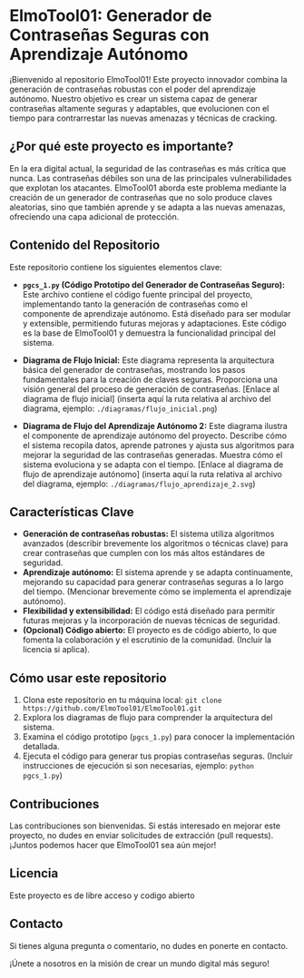 # ElmoTool01: Generador de Contraseñas Seguras con Aprendizaje Autónomo

¡Bienvenido al repositorio ElmoTool01! Este proyecto innovador combina la generación de contraseñas robustas con el poder del aprendizaje autónomo.  Nuestro objetivo es crear un sistema capaz de generar contraseñas altamente seguras y adaptables, que evolucionen con el tiempo para contrarrestar las nuevas amenazas y técnicas de cracking.

## ¿Por qué este proyecto es importante?

En la era digital actual, la seguridad de las contraseñas es más crítica que nunca. Las contraseñas débiles son una de las principales vulnerabilidades que explotan los atacantes. ElmoTool01 aborda este problema mediante la creación de un generador de contraseñas que no solo produce claves aleatorias, sino que también aprende y se adapta a las nuevas amenazas, ofreciendo una capa adicional de protección.

## Contenido del Repositorio

Este repositorio contiene los siguientes elementos clave:

*   **`pgcs_1.py` (Código Prototipo del Generador de Contraseñas Seguro):** Este archivo contiene el código fuente principal del proyecto, implementando tanto la generación de contraseñas como el componente de aprendizaje autónomo.  Está diseñado para ser modular y extensible, permitiendo futuras mejoras y adaptaciones.  Este código es la base de ElmoTool01 y demuestra la funcionalidad principal del sistema.

*   **Diagrama de Flujo Inicial:** Este diagrama representa la arquitectura básica del generador de contraseñas, mostrando los pasos fundamentales para la creación de claves seguras.  Proporciona una visión general del proceso de generación de contraseñas.  [Enlace al diagrama de flujo inicial] (inserta aquí la ruta relativa al archivo del diagrama, ejemplo: `./diagramas/flujo_inicial.png`)

*   **Diagrama de Flujo del Aprendizaje Autónomo 2:** Este diagrama ilustra el componente de aprendizaje autónomo del proyecto. Describe cómo el sistema recopila datos, aprende patrones y ajusta sus algoritmos para mejorar la seguridad de las contraseñas generadas.  Muestra cómo el sistema evoluciona y se adapta con el tiempo. [Enlace al diagrama de flujo de aprendizaje autónomo] (inserta aquí la ruta relativa al archivo del diagrama, ejemplo: `./diagramas/flujo_aprendizaje_2.svg`)

## Características Clave

*   **Generación de contraseñas robustas:** El sistema utiliza algoritmos avanzados (describir brevemente los algoritmos o técnicas clave) para crear contraseñas que cumplen con los más altos estándares de seguridad.
*   **Aprendizaje autónomo:** El sistema aprende y se adapta continuamente, mejorando su capacidad para generar contraseñas seguras a lo largo del tiempo.  (Mencionar brevemente cómo se implementa el aprendizaje autónomo).
*   **Flexibilidad y extensibilidad:** El código está diseñado para permitir futuras mejoras y la incorporación de nuevas técnicas de seguridad.
*   **(Opcional) Código abierto:** El proyecto es de código abierto, lo que fomenta la colaboración y el escrutinio de la comunidad.  (Incluir la licencia si aplica).

## Cómo usar este repositorio

1.  Clona este repositorio en tu máquina local: `git clone https://github.com/ElmoTool01/ElmoTool01.git`
2.  Explora los diagramas de flujo para comprender la arquitectura del sistema.
3.  Examina el código prototipo (`pgcs_1.py`) para conocer la implementación detallada.
4.  Ejecuta el código para generar tus propias contraseñas seguras.  (Incluir instrucciones de ejecución si son necesarias, ejemplo: `python pgcs_1.py`)

## Contribuciones

Las contribuciones son bienvenidas. Si estás interesado en mejorar este proyecto, no dudes en enviar solicitudes de extracción (pull requests).  ¡Juntos podemos hacer que ElmoTool01 sea aún mejor!

## Licencia

Este proyecto es de libre acceso y codigo abierto

## Contacto

Si tienes alguna pregunta o comentario, no dudes en ponerte en contacto.

¡Únete a nosotros en la misión de crear un mundo digital más seguro!
